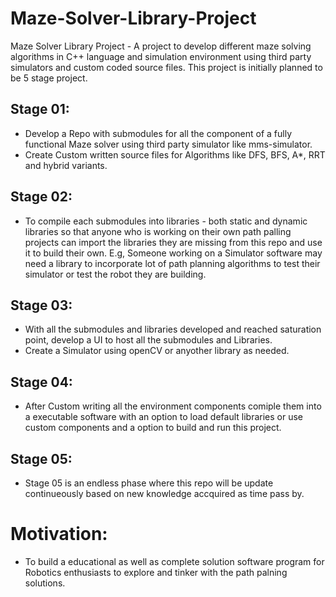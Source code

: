 # Maze-Solver-Library-Project
Maze Solver Library Project - A project to develop different maze solving algorithms in C++ language and simulation environment using third party simulators and custom coded source files. This project is initially planned to be 5 stage project.

## Stage 01:
  - Develop a Repo with submodules for all the component of a fully functional Maze solver using third party simulator like mms-simulator.
  - Create Custom written source files for Algorithms like DFS, BFS, A*, RRT and hybrid variants.
  
## Stage 02: 
  - To compile each submodules into libraries - both static and dynamic libraries so that anyone who is working on their own path palling  projects can import the libraries they are missing from this repo and use it to build their own. E.g, Someone working on a Simulator software may need a library to incorporate lot of path planning algorithms to test their simulator or test the robot they are building.

## Stage 03:
  - With all the submodules and libraries developed and reached saturation point, develop a UI to host all the submodules and Libraries.
  - Create a Simulator using openCV or anyother library as needed.
  
## Stage 04:
  - After Custom writing all the environment components  comiple them into a executable software with an option to load default libraries or use custom components and a option to build and run this project.
 
## Stage 05: 
  - Stage 05 is an endless phase where this repo will be update continueously based on new knowledge accquired as time pass by.
  
# Motivation:
  - To build a educational as well as complete solution software program for Robotics enthusiasts to explore and tinker with the path palning solutions.
